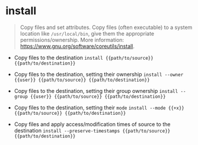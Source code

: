 # install
> Copy files and set attributes.
> Copy files (often executable) to a system location like `/usr/local/bin`, give them the appropriate permissions/ownership.
> More information: <https://www.gnu.org/software/coreutils/install>.

- Copy files to the destination
`install {{path/to/source}} {{path/to/destination}}`

- Copy files to the destination, setting their ownership
`install --owner {{user}} {{path/to/source}} {{path/to/destination}}`

- Copy files to the destination, setting their group ownership
`install --group {{user}} {{path/to/source}} {{path/to/destination}}`

- Copy files to the destination, setting their `mode`
`install --mode {{+x}} {{path/to/source}} {{path/to/destination}}`

- Copy files and apply access/modification times of source to the destination
`install --preserve-timestamps {{path/to/source}} {{path/to/destination}}`
